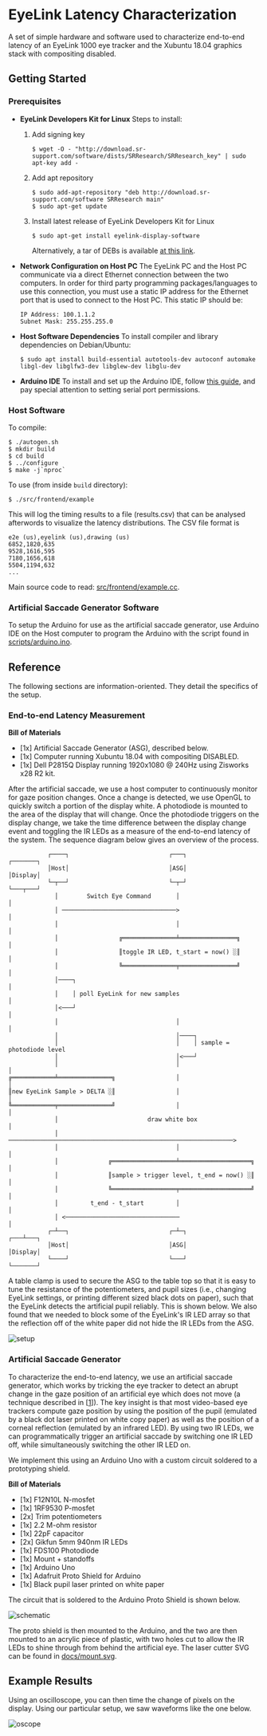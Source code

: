 # EyeLink Latency Characterization

A set of simple hardware and software used to characterize end-to-end latency of
an EyeLink 1000 eye tracker and the Xubuntu 18.04 graphics stack with
compositing disabled.

## Getting Started

### Prerequisites

* **EyeLink Developers Kit for Linux**
  Steps to install:

  1. Add signing key
     ```
     $ wget -O - "http://download.sr-support.com/software/dists/SRResearch/SRResearch_key" | sudo apt-key add -
     ```
  2. Add apt repository
     ```
     $ sudo add-apt-repository "deb http://download.sr-support.com/software SRResearch main"
     $ sudo apt-get update
     ```
  3. Install latest release of EyeLink Developers Kit for Linux
     ```
     $ sudo apt-get install eyelink-display-software
     ```
     Alternatively, a tar of DEBs is available [at this link][debs].

* **Network Configuration on Host PC**
  The EyeLink PC and the Host PC communicate via a direct Ethernet connection
  between the two computers. In order for third party programming
  packages/languages to use this connection, you must use a static IP address for
  the Ethernet port that is used to connect to the Host PC. This static IP should
  be:

  ```
  IP Address: 100.1.1.2
  Subnet Mask: 255.255.255.0
  ```
* **Host Software Dependencies**
  To install compiler and library dependencies on Debian/Ubuntu:

  ```
  $ sudo apt install build-essential autotools-dev autoconf automake libgl-dev libglfw3-dev libglew-dev libglu-dev
  ```
* **Arduino IDE**
  To install and set up the Arduino IDE, follow [this guide][arduino-guide], and
  pay special attention to setting serial port permissions.

### Host Software

To compile:

```
$ ./autogen.sh
$ mkdir build
$ cd build
$ ../configure
$ make -j`nproc`
```

To use (from inside `build` directory):

```
$ ./src/frontend/example
```

This will log the timing results to a file (results.csv) that can be analysed
afterwords to visualize the latency distributions. The CSV file format is

```
e2e (us),eyelink (us),drawing (us)
6852,1820,635
9528,1616,595
7180,1656,618
5504,1194,632
...
```

Main source code to read: [src/frontend/example.cc](src/frontend/example.cc).

### Artificial Saccade Generator Software

To setup the Arduino for use as the artificial saccade generator, use Arduino
IDE on the Host computer to program the Arduino with the script found in
[scripts/arduino.ino](scripts/arduino.ino).

## Reference

The following sections are information-oriented. They detail the specifics of
the setup.

### End-to-end Latency Measurement

**Bill of Materials**

* [1x] Artificial Saccade Generator (ASG), described below.
* [1x] Computer running Xubuntu 18.04 with compositing DISABLED.
* [1x] Dell P2815Q Display running 1920x1080 @ 240Hz using Zisworks x28 R2 kit.

After the artificial saccade, we use a host computer to continuously monitor for
gaze position changes. Once a change is detected, we use OpenGL to quickly
switch a portion of the display white. A photodiode is mounted to the area of
the display that will change. Once the photodiode triggers on the display
change, we take the time difference between the display change event and
toggling the IR LEDs as a measure of the end-to-end latency of the system. The
sequence diagram below gives an overview of the process.

```
           ┌────┐                            ┌───┐                        ┌───────┐
           │Host│                            │ASG│                        │Display│
           └─┬──┘                            └─┬─┘                        └───┬───┘
             │        Switch Eye Command       │                              │
             │ ────────────────────────────────>                              │
             │                                 │                              │
             │                 ╔═══════════════╧════════════════╗             │
             │                 ║toggle IR LED, t_start = now() ░║             │
             │                 ╚═══════════════╤════════════════╝             │
             │────┐                                                           │
             │    │ poll EyeLink for new samples                              │
             │<───┘                                                           │
             │                                 │                              │
             │                                 │────┐
             │                                 │    │ sample = photodiode level
             │                                 │<───┘
             │                                 │                              │
╔════════════╧═══════════════╗                 │                              │
║new EyeLink Sample > DELTA ░║                 │                              │
╚════════════╤═══════════════╝                 │                              │
             │                         draw white box                         │
             │ ───────────────────────────────────────────────────────────────>
             │                                 │                              │
             │              ╔══════════════════╧════════════════════╗         │
             │              ║sample > trigger level, t_end = now() ░║         │
             │              ╚══════════════════╤════════════════════╝         │
             │         t_end - t_start         │                              │
             │ <────────────────────────────────                              │
           ┌─┴──┐                            ┌─┴─┐                        ┌───┴───┐
           │Host│                            │ASG│                        │Display│
           └────┘                            └───┘                        └───────┘
```

A table clamp is used to secure the ASG to the table top so that it is easy to
tune the resistance of the potentiometers, and pupil sizes (i.e., changing
EyeLink settings, or printing different sized black dots on paper), such that
the EyeLink detects the artificial pupil reliably. This is shown below. We also
found that we needed to block some of the EyeLink's IR LED array so that the
reflection off of the white paper did not hide the IR LEDs from the ASG.

![setup][setup]

### Artificial Saccade Generator

To characterize the end-to-end latency, we use an artificial saccade generator,
which works by tricking the eye tracker to detect an abrupt change in the gaze
position of an artificial eye which does not move (a technique described in
[[1]]). The key insight is that most video-based eye trackers compute gaze
position by using the position of the pupil (emulated by a black dot laser
printed on white copy paper) as well as the position of a corneal reflection
(emulated by an infrared LED). By using two IR LEDs, we can programmatically
trigger an artificial saccade by switching one IR LED off, while simultaneously
switching the other IR LED on.

We implement this using an Arduino Uno with a custom circuit soldered to a
prototyping shield.

**Bill of Materials**

* [1x] F12N10L N-mosfet
* [1x] 1RF9530 P-mosfet
* [2x] Trim potentiometers
* [1x] 2.2 M-ohm resistor
* [1x] 22pF capacitor
* [2x] Gikfun 5mm 940nm IR LEDs
* [1x] FDS100 Photodiode
* [1x] Mount + standoffs
* [1x] Arduino Uno
* [1x] Adafruit Proto Shield for Arduino
* [1x] Black pupil laser printed on white paper

The circuit that is soldered to the Arduino Proto Shield is shown below.

![schematic][logo]

The proto shield is then mounted to the Arduino, and the two are then mounted to
an acrylic piece of plastic, with two holes cut to allow the IR LEDs to shine
through from behind the artificial eye. The laser cutter SVG can be found in
[docs/mount.svg](docs/mount.svg).

## Example Results

Using an oscilloscope, you can then time the change of pixels on the display.
Using our particular setup, we saw waveforms like the one below.

![oscope][oscope]

[1]: https://www.ncbi.nlm.nih.gov/pubmed/24771998
[arduino-guide]: https://www.arduino.cc/en/guide/linux
[debs]: http://download.sr-support.com/linuxDisplaySoftwareRelease/eyelink-display-software_1.11_x64_debs.tar.gz
[logo]: docs/circuit.png
[setup]: docs/setup.jpg
[oscope]: docs/latency_oscope.png
